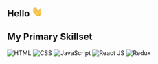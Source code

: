 ## Hello <img src="https://raw.githubusercontent.com/sahil-75/random-assets/master/wave.gif" width="25px">



## My Primary Skillset

<p>
<img alt="HTML" src="https://img.shields.io/badge/-HTML-E34F26?style=flat&logo=Html5&logoColor=white" />
<img alt="CSS" src="https://img.shields.io/badge/-CSS-1572B6?style=flat&logo=css3&logoColor=white" />
<img alt="JavaScript" src="https://img.shields.io/badge/-JavaScript-505050?style=flat&logo=JavaScript&logoColor=F7DF1E" />
<img alt="React JS" src="https://img.shields.io/badge/-React JS-61DAFB?style=flat&logo=react&logoColor=black" />
<img alt="Redux" src="https://img.shields.io/badge/-Redux-764ABC?style=flat&logo=redux&logoColor=white" />

</p>




</div>
